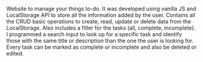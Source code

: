 Website to manage your things to-do. It was developed using vanilla JS and LocalStorage API to store all the information added by the user. 
Contains all the CRUD basic operations to create, read, update or delete data from the LocalStorage. Also includes a filter for the tasks (all, complete, incomplete). I programmed a search input to look up for a specific task and identify those with the same title or description than the one the user is looking for.
Every task can be marked as complete or incomplete and also be deleted or edited.
